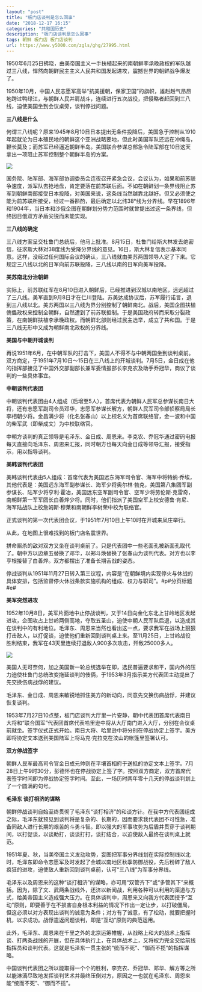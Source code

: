 ```yaml
---
layout: "post"
title: "板门店谈判是怎么回事"
date: "2018-12-17 16:15"
categories: "共和国历史"
description: "板门店谈判是怎么回事"
tags: 朝鲜 板门店 板门店谈判
url: https://www.y5000.com/zgls/ghg/27995.html
---
```






1950年6月25日拂晓，由美帝国主义一手扶植起来的南朝鲜李承晚政权的军队越过三八线，悍然向朝鲜民主主义人民共和国发起进攻，震撼世界的朝鲜战争爆发了。

1950年10月，中国人民志愿军高举“抗美援朝，保家卫国”的旗帜，雄赳赳气昂昂地跨过鸭绿江，与朝鲜人民并肩战斗，连续进行五次战役，把侵略者赶回到三八线，迫使美国坐到会议桌旁，谈判停战问题。

**三八线是什么**

何谓三八线呢？原来1945年8月10日日本提出无条件投降后，美国急于控制从1910年起就沦为日本殖民地的朝鲜这个亚洲战略要地，但此时美国军队还远在冲绳岛，鞭长莫及；而苏军已经逼近朝鲜半岛。美国联合参谋总部急令陆军部在10日这天拿出一项阻止苏军控制整个朝鲜半岛的方案。

![](https://img.y5000.com/uploads/allimg/180123/8-1P1231I13V62.jpg)

国务院、陆军部、海军部协调委员会连夜召开紧急会议，会议认为，如果和前苏联争速度，派军队去抢地盘，肯定要落在前苏联后面。不如在朝鲜划一条界线阻止苏军到朝鲜南部接受日本投降，对美国来说，这条线当然越靠北越好。但又必须使之能为前苏联所接受，经过一番斟酌，最后确定以北纬38°线为分界线。早在1896年和1904年，当日本和沙俄企图在朝鲜划分势力范围时就曾提出过这一条界线，但终因日俄双方矛盾尖锐而未能实现。

**三八线的确定**

三八线方案呈交杜鲁门总统后，他马上批准。8月15日，杜鲁门给斯大林发去绝密信，征求斯大林对38度线为受降分界线的意见。16日，斯大林复信表示基本同意。这样，没经过任何国际会议的确认，三八线就由美苏两国领导人定了下来。它规定三八线以北的日军向前苏联投降，三八线以南的日军向美军投降。

**美苏南北分治朝鲜**

实际上，前苏联红军在8月10日进入朝鲜后，已经推进到汉城以南地区，远远超过了三八线。美军直到9月8日才在仁川登陆。苏美达成协议后，苏军履行诺言，退到三八线以北。美苏两国以三八线为界分别控制了朝鲜南北。战后，美国企图扶植傀儡政权来控制全朝鲜，自然遭到了前苏联抵制。于是美国政府转而采取分裂政策，在南朝鲜扶植李承晚政权。而朝鲜北部则经过民主选举，成立了共和国。于是三八线无形中又成为朝鲜南北政权的分界线。

**美国与中朝开城谈判**

再说1951年6月，在中朝军队的打击下，美国人不得不与中朝两国坐到谈判桌前。双方商定，于1951年7月10日～15日在三八线上的开城谈判。7月5日，金日成在他的指挥部接见了中国外交部副部长兼军委情报部长李克农及助手乔冠华，商议了谈判的一些具体事宜。

**中朝谈判代表团**

中朝谈判代表团由4人组成（后增至5人），首席代表为朝鲜人民军总参谋长南日大将，还有志愿军副司令员邓华，志愿军参谋长解方，朝鲜人民军司令部侦察局局长李相朝少将。金昌满少将（化名张春山）以上校名义为首席联络官，金一波和中国的柴军武（即柴成文）为中校联络官。

中朝方谈判的真正领导是毛泽东、金日成、周恩来。李克农、乔冠华通过密码电报每天直接向毛泽东、周恩来汇报，同时朝方也每天向金日成等领导汇报，接受指示，用以指导谈判。

**美韩谈判代表团**

美韩谈判代表由5人组成：首席代表为美国远东海军司令官、海军中将特纳·乔埃，其他代表是：美国远东海军副参谋长、海军少将奥尔林·勃克，美国第八集团军副参谋长、陆军少将亨利·霍冶，美国远东空军副司令官、空军少将劳伦斯·克雷奇，南朝鲜第一军军团长白善烨少将。同时，他们指派了美国空军上校安德鲁·肯尼、海军陆战队上校詹姆斯·穆莱和南朝鲜李树荣中校为联络官。

正式谈判的第一次代表团会议，于1951年7月10日上午10时在开城来凤庄举行。

从此，在地图上很难找到的板门店名震世界。

拼命厮杀的敌对双方又坐在谈判桌前了。只是代表团中一些老面孔被新面孔取代了。朝中方以边章五替换了邓华，以郑斗焕替换了张春山为谈判代表。对方也以李亨根接替了白善烨。双方都摆出了准备长期舌战的姿态。

停战谈判从1951年11月27日转入第三议程，内容是“在朝鲜境内实现停火与休战的具体安排，包括监督停火休战条款实施机构的组成、权力与职司”。#p#分页标题#e#

**美军突然进攻**

1952年10月8日，美军片面地中止停战谈判，又于14日向金化东北上甘岭地区发起进攻，企图攻占上甘岭两侧高地，夺取五圣山，迫使中朝人民军队后退，以造成其在谈判中的有利地位。毛泽东、周恩来当然也看出这一点，要求我军在战场上狠狠打击敌人，以打促谈，迫使他们重新回到谈判桌上来。至11月25日，上甘岭战役胜利结束，我军在43天里连续打退敌人900多次攻击，歼敌25000多人。

![](https://img.y5000.com/uploads/allimg/180123/8-1P1231I9461D.jpg)

美国人无可奈何，加之美国新一轮总统选举在即，选民普遍要求和平，国内外的压力迫使杜鲁门总统改变拖延谈判的伎俩，于1953年3月指示美方代表团主动提出了先交换伤病战俘的建议。

毛泽东、金日成、周恩来敏锐地抓住美方的新动向，同意先交换伤病战俘，并建议恢复谈判。

1953年7月27日10点整，板门店谈判大厅里一片安静，朝中代表团首席代表南日大将和“联合国军”代表团首席代表哈里逊中将从大厅南门进入大厅，分别在会议桌前就坐。签字仪式正式开始。南日大将、哈里逊中将分别在停战协定上签字。美方即将协定文本送到美国陆军上将马克·克拉克在汶山的帐篷里签署认可。

**双方停战签字**

朝鲜人民军最高司令官金日成元帅则在平壤首相府于送抵的协定文本上签字。7月28日上午9时30分，彭德怀也在停战协定上签了字。按照双方商定，双方首席代表签字时间即为停战协定签字时间。至此，一场历时两年零十几天的停战谈判划上了一个圆满的句号。

**毛泽东 谈打相济的谋略**

朝鲜停战谈判自始至终贯彻了毛泽东“谈打相济”的和谈方针。在我中方代表团组成之际，毛泽东就预见到谈判将是复杂的、长期的，因而要求我代表团不可性急，准备同敌人进行长期的艰苦的斗勇斗智。即以强大的军事攻势为后盾并贯穿于谈判期间，以打促谈，以谈助打，谈谈打打，谈打结合，以迫使敌人最终在谈判桌上就范。

1951年夏、秋，当美帝国主义发动攻势，妄图把军事分界线划在实际控制线以北时，毛泽东即命令志愿军及时发起了金城以南地区秋季防御战役，先后粉碎了敌人疯狂的进攻，迫使敌人重新回到谈判桌前，认可“三八线”为军事分界线。

毛泽东以及周恩来的这种“谈打相济”的谋略，亦可用“双管齐下”或“多管其下”来概括。因为，除了文、武两条战线外，还济以新闻战，利用各种可以利用的渠道与方式，给美帝国主义造成强大压力。在具体谈判中，周恩来又向我方代表团授予“互动”原则，即要善于在不损害自身根本利益的情况下作出一定让步，以打破僵局，但这必须以对方表现出谈判的诚意为条件；对方有了诚意，有了松动，就要把握时机，以求成功。战俘遣返问题谈判，即是“互动”原则的典范运用。

此外，毛泽东、周恩来在千里之外的北京运筹帷幄，从战略上和大的战术上指挥谈、打两条战线的开展，但在具体执行上，在具体战术上，又将权力完全交给前线指挥员和谈判代表。这就是毛泽东一贯主张的“统而不死”、“御而不揽”的指挥谋略。

中国谈判代表团之所以能取得一个个的胜利，李克农、乔冠华、邓华、解方等之所以能淋漓尽致地发挥谈判艺术并最终压倒对方，原因之一也就在毛泽东、周恩来能“统而不死”、“御而不揽”。
